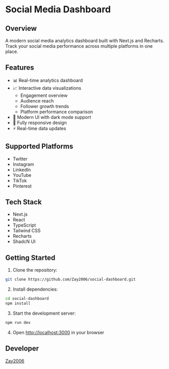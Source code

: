 # Social Media Dashboard

## Overview
A modern social media analytics dashboard built with Next.js and Recharts. Track your social media performance across multiple platforms in one place.

## Features
- 📊 Real-time analytics dashboard
- 📈 Interactive data visualizations
  - Engagement overview
  - Audience reach
  - Follower growth trends
  - Platform performance comparison
- 🎨 Modern UI with dark mode support
- 📱 Fully responsive design
- ⚡ Real-time data updates

## Supported Platforms
- Twitter
- Instagram
- LinkedIn
- YouTube
- TikTok
- Pinterest

## Tech Stack
- Next.js
- React
- TypeScript
- Tailwind CSS
- Recharts
- ShadcN UI

## Getting Started

1. Clone the repository:
```bash
git clone https://github.com/Zay2006/social-dashboard.git
```

2. Install dependencies:
```bash
cd social-dashboard
npm install
```

3. Start the development server:
```bash
npm run dev
```

4. Open [http://localhost:3000](http://localhost:3000) in your browser

## Developer
[Zay2006](https://github.com/Zay2006)
